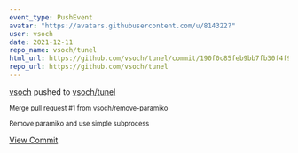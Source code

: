 ```yaml
---
event_type: PushEvent
avatar: "https://avatars.githubusercontent.com/u/814322?"
user: vsoch
date: 2021-12-11
repo_name: vsoch/tunel
html_url: https://github.com/vsoch/tunel/commit/190f0c85feb9bb7fb30f4f96e673eb9e37dc3125
repo_url: https://github.com/vsoch/tunel
---
```


<a href='https://github.com/vsoch' target='_blank'>vsoch</a> pushed to <a href='https://github.com/vsoch/tunel' target='_blank'>vsoch/tunel</a>

<small>Merge pull request #1 from vsoch/remove-paramiko

Remove paramiko and use simple subprocess</small>

<a href='https://github.com/vsoch/tunel/commit/190f0c85feb9bb7fb30f4f96e673eb9e37dc3125' target='_blank'>View Commit</a>